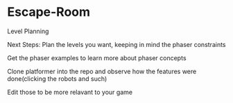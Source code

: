 # Escape-Room

Level Planning

Next Steps:
Plan the levels you want, keeping in mind the phaser constraints

Get the phaser examples to learn more about phaser concepts

Clone platformer into the repo and observe how the features were done(clicking the robots and such)

Edit those to be more relavant to your game